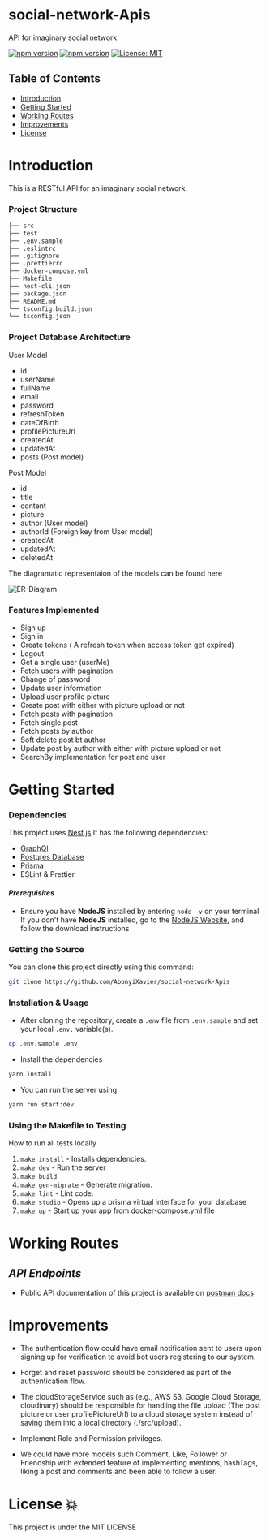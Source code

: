 # social-network-Apis
API for imaginary social network

[![npm version](https://badge.fury.io/js/nestjs.svg)](https://badge.fury.io/js/nestjs)
[![npm version](https://badge.fury.io/js/graphql.svg)](https://badge.fury.io/js/graphql)
[![License: MIT](https://img.shields.io/badge/License-MIT-green.svg)](https://opensource.org/licenses/MIT)

## Table of Contents

- [Introduction](#introduction)
- [Getting Started](#features-implemented)
- [Working Routes](#working-routes)
- [Improvements](#improvements)
- [License](#license)


# Introduction

This is a RESTful API for an imaginary social network.

### Project Structure

```bash
├── src
├── test
├── .env.sample
├── .eslintrc
├── .gitignore
├── .prettierrc
├── docker-compose.yml
├── Makefile
├── nest-cli.json
├── package.json
├── README.md
└── tsconfig.build.json
└── tsconfig.json
```

### Project Database Architecture

User Model
- id
- userName
- fullName
- email
- password
- refreshToken
- dateOfBirth
- profilePictureUrl
- createdAt
- updatedAt
- posts (Post model)

Post Model
- id
- title
- content
- picture
- author (User model)
- authorId (Foreign key from User model)
- createdAt
- updatedAt
- deletedAt

The diagramatic representaion of the models can be found here 

![ER-Diagram](https://github.com/AbonyiXavier/social-network-Apis/assets/49367987/db7452c8-47f4-4f0d-b3a9-fa694678b45d)
### Features Implemented

- Sign up
- Sign in
- Create tokens ( A refresh token when access token get expired) 
- Logout
- Get a single user (userMe)
- Fetch users with pagination
- Change of password
- Update user information
- Upload user profile picture
- Create post with either with picture upload or not
- Fetch posts with pagination
- Fetch single post
- Fetch posts by author
- Soft delete post bt author
- Update post by author with either with picture upload or not
- SearchBy implementation for post and user



# Getting Started

### Dependencies

This project uses [Nest.js](https://docs.nestjs.com/) It has the following dependencies:

- [GraphQl](https://graphql.org/)
- [Postgres Database](https://www.postgresql.org/)
- [Prisma](https://www.prisma.io/)
- ESLint & Prettier

#### _Prerequisites_

- Ensure you have **NodeJS** installed by entering `node -v` on your terminal
  If you don't have **NodeJS** installed, go to the [NodeJS Website](http://nodejs.org), and follow the download instructions

### Getting the Source

You can clone this project directly using this command:

```sh
git clone https://github.com/AbonyiXavier/social-network-Apis
```

### Installation & Usage

- After cloning the repository, create a `.env` file from `.env.sample` and set your local `.env.` variable(s).

```sh
cp .env.sample .env
```

- Install the dependencies

```sh
yarn install
```

- You can run the server using

```sh
yarn run start:dev
```

### Using the Makefile to Testing
How to run all tests locally

1. `make install` - Installs dependencies.
2. `make dev` - Run the server
3. `make build` 
4. `make gen-migrate` - Generate migration.
5. `make lint` - Lint code.
6. `make studio` - Opens up a prisma virtual interface for your database
6. `make up` - Start up your app from docker-compose.yml file
# Working Routes

## _API Endpoints_

- Public API documentation of this project is available on [postman docs](https://documenter.getpostman.com/view/7775892/2s93sc5CvS)

# Improvements

- The authentication flow could have email notification sent to users upon signing up for verification to avoid bot users registering to our system.

- Forget and reset password should be considered as part of the authentication flow.

- The cloudStorageService such as (e.g., AWS S3, Google Cloud Storage, cloudinary) should be responsible for handling the file upload (The post picture or user profilePictureUrl) to a cloud storage system instead of saving them into a local directory (./src/upload).

- Implement Role and Permission privileges.

- We could have more models such Comment, Like, Follower or Friendship with extended feature of implementing mentions, hashTags, liking a post and comments and been able to follow a user.
     
# License :boom:

This project is under the MIT LICENSE